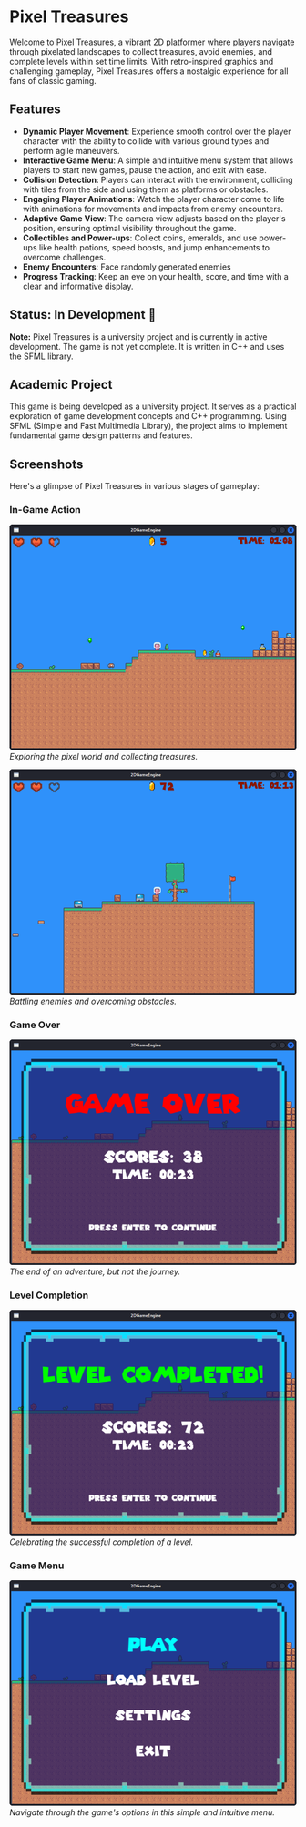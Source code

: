 # Pixel Treasures

Welcome to Pixel Treasures, a vibrant 2D platformer where players navigate through pixelated landscapes to collect treasures, avoid enemies, and complete levels within set time limits. With retro-inspired graphics and challenging gameplay, Pixel Treasures offers a nostalgic experience for all fans of classic gaming.

## Features

- **Dynamic Player Movement**: Experience smooth control over the player character with the ability to collide with various ground types and perform agile maneuvers.
- **Interactive Game Menu**: A simple and intuitive menu system that allows players to start new games, pause the action, and exit with ease.
- **Collision Detection**: Players can interact with the environment, colliding with tiles from the side and using them as platforms or obstacles.
- **Engaging Player Animations**: Watch the player character come to life with animations for movements and impacts from enemy encounters.
- **Adaptive Game View**: The camera view adjusts based on the player's position, ensuring optimal visibility throughout the game.
- **Collectibles and Power-ups**: Collect coins, emeralds, and use power-ups like health potions, speed boosts, and jump enhancements to overcome challenges.
- **Enemy Encounters**: Face randomly generated enemies
- **Progress Tracking**: Keep an eye on your health, score, and time with a clear and informative display.

## Status: In Development 🚧

**Note:** Pixel Treasures is a university project and is currently in active development. The game is not yet complete. It is written in C++ and uses the SFML library.

## Academic Project

This game is being developed as a university project. It serves as a practical exploration of game development concepts and C++ programming. Using SFML (Simple and Fast Multimedia Library), the project aims to implement fundamental game design patterns and features.

## Screenshots

Here's a glimpse of Pixel Treasures in various stages of gameplay:

### In-Game Action
![In-Game Screenshot 1](assets/screenshots/in_game_1.png)
*Exploring the pixel world and collecting treasures.*

![In-Game Screenshot 2](assets/screenshots/in_game_2.png)
*Battling enemies and overcoming obstacles.*

### Game Over
![Game Over Screenshot](assets/screenshots/game_over.png)
*The end of an adventure, but not the journey.*

### Level Completion
![Level Completion Screenshot](assets/screenshots/level_complete.png)
*Celebrating the successful completion of a level.*

### Game Menu
![Menu Screenshot](assets/screenshots/menu.png)
*Navigate through the game's options in this simple and intuitive menu.*
